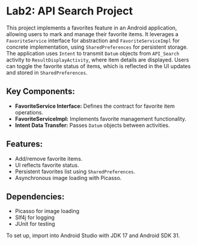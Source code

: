 # Lab2: API Search Project

This project implements a favorites feature in an Android application, allowing users to mark and manage their favorite items. It leverages a `FavoriteService` interface for abstraction and `FavoriteServiceImpl` for concrete implementation, using `SharedPreferences` for persistent storage. The application uses `Intent` to transmit `Datum` objects from `API_Search` activity to `ResultDisplayActivity`, where item details are displayed. Users can toggle the favorite status of items, which is reflected in the UI updates and stored in `SharedPreferences`.

## Key Components:
- **FavoriteService Interface:** Defines the contract for favorite item operations.
- **FavoriteServiceImpl:** Implements favorite management functionality.
- **Intent Data Transfer:** Passes `Datum` objects between activities.

## Features:
- Add/remove favorite items.
- UI reflects favorite status.
- Persistent favorites list using `SharedPreferences`.
- Asynchronous image loading with Picasso.
## Dependencies:
- Picasso for image loading
- Slf4j for logging
- JUnit for testing

To set up, import into Android Studio with JDK 17 and Android SDK 31.